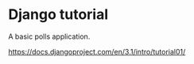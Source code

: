 # Django tutorial

A basic polls application.

<https://docs.djangoproject.com/en/3.1/intro/tutorial01/>
